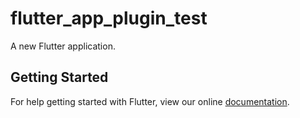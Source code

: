 # flutter_app_plugin_test

A new Flutter application.

## Getting Started

For help getting started with Flutter, view our online
[documentation](https://flutter.io/).
